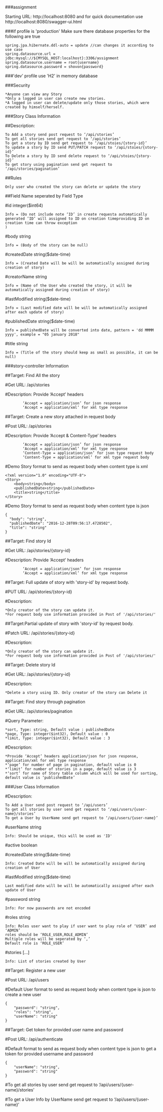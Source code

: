 ###assignment

Starting URL: http://localhost:8080 and for quick documentation use http://localhost:8080/swagger-ui.html

###if profile is 'production' Make sure there database properties for the following are true

    spring.jpa.hibernate.ddl-auto = update //can changes it according to use case
    spring.datasource.url = jdbc:mysql://${MYSQL_HOST:localhost}:3306/assignment
    spring.datasource.username = root{username}
    spring.datasource.password = shovon{password}
    
###'dev' profile use 'H2' in memory database

###Security

    *Anyone can view any Story
    *Only a logged in user can create new stories.
    *A logged in user can delete/update only those stories, which were created by himself/herself.

###Story Class Information

##Description:	

    To Add a story send post request to ‘/api/stories’
    To get all stories send get request to ‘/api/stories’
    To get a story by ID send get request to ‘/api/stoies/{story-id}’
    To update a story by ID send PUT/PATCH request to ‘/api/stoies/{story-id}’
    To Delete a story by ID send delete request to ‘/api/stoies/{story-id}’
    To get story using pagination send get request to ‘/api/stories/pagination’
    

##Rules

    Only user who created the story can delete or update the story

##Field Name seperated by Field Type

#id	integer($int64)

    Info = (Do not include note ‘ID’ in create requesta automatically 
    generated ‘ID’ will assigned to ID on creation timeproviding ID on creation time can throw exception
    )

#body	string

    Info = (Body of the story can be null)

#createdDate	string($date-time)

    Info = (Created Date will be will be automatically assigned during creation of story)

#creatorName	string

    Info = (Name of the User who created the story, it will be automatically assigned during creation of story) 

#lastModified	string($date-time) 

    Info = (Last modified date will be will be automatically assigned after each update of story)

#publishedDate	string($date-time)

    Info = publishedDate will be converted into date, pattern = 'dd MMMM yyyy', example = "05 january 2018"

#title	string 

    Info = (Title of the story should keep as small as possible, it can be null)



###story-controller Information

##Target: Find All the story

#Get URL: /api/stories 

#Description: Provide ‘Accept’ headers 

            ‘Accept = application/json’ for json response
            ‘Accept = application/xml’ for xml type response
            
            
##Target: Create a new story attached in request body 

#Post URL: /api/stories

#Description: Provide ‘Accept & Content-Type’ headers 

            ‘Accept = application/json’ for json response
            ‘Accept = application/xml’ for xml type response
            ‘Content-Type = application/json’ for json type request body
            ‘Content-Type = application/xml’ for xml type request body     

#Demo Story format to send as request body when content type is xml

    <?xml version="1.0" encoding="UTF-8">
    <Story>
        <body>string</body>
        <publishedDate>string</publishedDate>
        <title>string</title>
    </Story>

#Demo Story format to send as request body when content type is json

    {
      "body": "string", 
      "publishedDate": "2016-12-28T09:56:17.4728502",
      "title": "string"
    }

##Target: Find story Id

#Get URL: /api/stories/{story-id}

#Description: Provide ‘Accept’ headers 

            ‘Accept = application/json’ for json response
            ‘Accept = application/xml’ for xml type response
            
##Target: Full update of story with 'story-id' by request body. 

#PUT URL: /api/stories/{story-id}

#Description: 

    *Only creator of the story can update it.
    *For request body use information provided in Post of '/api/stories/'
    
##Target:Partial update of story with 'story-id' by request body. 

#Patch URL: /api/stories/{story-id}

#Description: 

    *Only creator of the story can update it.
    *For request body use information provided in Post of '/api/stories/'

##Target: Delete story Id

#Get URL: /api/stories/{story-id}

#Description:

    *Delete a story using ID. Only creator of the story can Delete it
    

##Target: Find story through pagination

#Get URL: /api/stories/pagination

#Query Parameter:

    *sort, Type: string, Default value : publishedDate
    *page, Type: integer($int32), Default value : 0
    *limit, Type: integer($int32), Default value : 3
    
#Description:

    *Provide ‘Accept’ headers application/json for json response, application/xml for xml type response  
    *‘page’ for number of page in pagination, default value is 0
    *‘limit’ for number of stories in a page, default value is 3
    *‘sort’ for name of Story table column which will be used for sorting, default value is ‘publishedDate’
    
###User Class Information

#Description:

    To Add a User send post request to ‘/api/users’
    To get all stories by user send get request to ‘/api/users/{user-name}/stories’
    To get a User by UserName send get request to ‘/api/users/{user-name}’

#userName	string

    Info: Should be unique, this will be used as 'ID'        

#active	boolean

#createdDate	string($date-time)

    Info: Created Date will be will be automatically assigned during creation of User

#lastModified	string($date-time)

    Last modified date will be will be automatically assigned after each update of User

#password	string

    Info: For now passwords are not encoded 

#roles	string

    Info: Roles user want to play if user want to play role of ‘USER’ and ‘ADMIN’
    roles should be ‘ROLE_USER,ROLE_ADMIN’
    Multiple roles will be seperated by ‘,’
    Default role is ‘ROLE_USER’

#stories	[...]

    Info: List of stories created by User

##Target: Register a new user

#Post URL: /api/users

#Default User format to send as request body when content type is json to create a new user

    {
        "password": "string",
        "roles": "string",
        "userName": "string"
    }


##Target: Get token for provided user name and password

#Post URL: /api/authenticate

#Default format to send as request body when content type is json to get a token for provided username and password

    {
        "userName": "string",
        "password": "string"
    }
  
#To get all stories by user send get request to ‘/api/users/{user-name}/stories’

#To get a User Info by UserName send get request to ‘/api/users/{user-name}’
